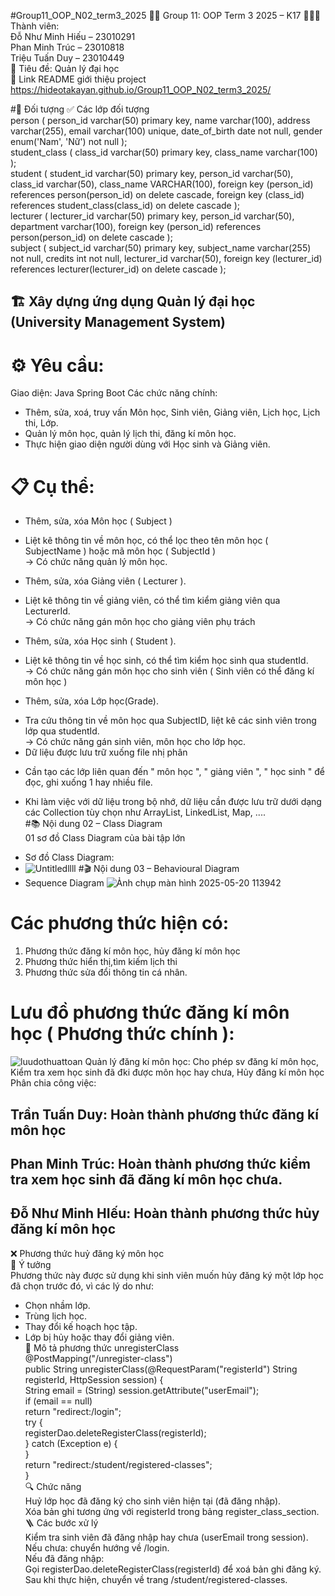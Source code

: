 #Group11_OOP_N02_term3_2025
👨‍🎓 Group 11: OOP Term 3 2025 – K17
🧑‍🤝‍🧑 Thành viên:  
Đỗ Như Minh Hiếu – 23010291  
Phan Minh Trúc – 23010818  
Triệu Tuấn Duy – 23010449  
📌 Tiêu đề: Quản lý đại học  
🔗 Link README giới thiệu project
https://hideotakayan.github.io/Group11_OOP_N02_term3_2025/

#🎯 Đối tượng
✅ Các lớp đối tượng  
person (
    person_id varchar(50) primary key,
    name varchar(100),
    address varchar(255),
    email varchar(100) unique,
    date_of_birth date not null,
    gender enum('Nam', 'Nữ') not null
);  
student_class (
    class_id varchar(50) primary key,
    class_name varchar(100)
);  
student (
    student_id varchar(50) primary key,
    person_id varchar(50),
    class_id varchar(50),
	class_name VARCHAR(100),
    foreign key (person_id) references person(person_id) on delete cascade,
    foreign key (class_id) references student_class(class_id) on delete cascade
);  
lecturer (
    lecturer_id varchar(50) primary key,
    person_id varchar(50),
    department varchar(100),
    foreign key (person_id) references person(person_id) on delete cascade
);  
subject (
    subject_id varchar(50) primary key,
    subject_name varchar(255) not null,
    credits int not null,
    lecturer_id varchar(50),
    foreign key (lecturer_id) references lecturer(lecturer_id) on delete cascade
);

## 🏗️ Xây dựng ứng dụng Quản lý đại học (University Management System)
# ⚙️ Yêu cầu:
Giao diện: Java Spring Boot
Các chức năng chính:
 - Thêm, sửa, xoá, truy vấn Môn học, Sinh viên, Giảng viên, Lịch học, Lịch thi, Lớp.  
 - Quản lý môn học, quản lý lịch thi, đăng kí môn học.  
 - Thực hiện giao diện người dùng với Học sinh và Giảng viên.  
# 📋 Cụ thể:
- Thêm, sửa, xóa Môn học ( Subject )  
* Liệt kê thông tin về môn học, có thể lọc theo tên môn học ( SubjectName ) hoặc mã môn học ( SubjectId )  
  -> Có chức năng quản lý môn học.  
- Thêm, sửa, xóa Giảng viên ( Lecturer ).  
* Liệt kê thông tin về giảng viên, có thể tìm kiểm giảng viên qua LecturerId.  
  -> Có chức năng gán môn học cho giảng viên phụ trách  
- Thêm, sửa, xóa Học sinh ( Student ).  
* Liệt kê thông tin về học sinh, có thể tìm kiểm học sinh qua studentId.  
  -> Có chức năng gán môn học cho sinh viên ( Sinh viên có thể đăng kí môn học )  
- Thêm, sửa, xóa Lớp học(Grade).  
* Tra cứu thông tin về môn học qua SubjectID, liệt kê các sinh viên trong lớp qua studentId.  
  -> Có chức năng gán sinh viên, môn học cho lớp học.  
* Dữ liệu được lưu trữ xuống file nhị phân  
- Cần tạo các lớp liên quan đến " môn học ", " giảng viên ", " học sinh " để đọc, ghi xuống 1 hay nhiều file.  
* Khi làm việc với dữ liệu trong bộ nhớ, dữ liệu cần được lưu trữ dưới dạng các Collection tùy chọn như ArrayList, LinkedList, Map, ....  
#📚 Nội dung 02 – Class Diagram  
01 sơ đồ Class Diagram của bài tập lớn  
- Sơ đồ Class Diagram:
- ![Untitledllll](https://github.com/user-attachments/assets/b6ddcb33-e368-4b1a-a1a5-7c7e37983b71)
#🎬 Nội dung 03 – Behavioural Diagram  
- Sequence Diagram ![Ảnh chụp màn hình 2025-05-20 113942](https://github.com/user-attachments/assets/ae52c239-d422-4f8f-9c4b-05a7d7ea7ccb)
# Các phương thức hiện có:  
1. Phương thức đăng kí môn học, hủy đăng kí môn học  
2. Phương thức hiển thị,tìm kiếm lịch thi  
3. Phương thức sửa đổi thông tin cá nhân.  
# Lưu đồ phương thức đăng kí môn học ( Phương thức chính ):
![luudothuattoan](https://github.com/user-attachments/assets/4a3a7d8e-fbe3-446e-89c8-60d6e76fc119)
Quản lý đăng kí môn học: Cho phép sv đăng kí môn học, Kiểm tra xem học sinh đã đki được môn học hay chưa, Hủy đăng kí môn học  
Phân chia công việc:  
## Trần Tuấn Duy: Hoàn thành phương thức đăng kí môn học  
## Phan Minh Trúc: Hoàn thành phương thức kiểm tra xem học sinh đã đăng kí môn học chưa.  
## Đỗ Như Minh HIếu: Hoàn thành phương thức hủy đăng kí môn học  
❌ Phương thức huỷ đăng ký môn học  
🧩 Ý tưởng  
Phương thức này được sử dụng khi sinh viên muốn hủy đăng ký một lớp học đã chọn trước đó, vì các lý do như:  
 - Chọn nhầm lớp.  
 - Trùng lịch học.  
 - Thay đổi kế hoạch học tập.  
 - Lớp bị hủy hoặc thay đổi giảng viên.  
🧾 Mô tả phương thức unregisterClass  
@PostMapping("/unregister-class")  
public String unregisterClass(@RequestParam("registerId") String registerId, HttpSession session) {  
    String email = (String) session.getAttribute("userEmail");  
    if (email == null)  
        return "redirect:/login";  
    try {  
        registerDao.deleteRegisterClass(registerId);  
    } catch (Exception e) {  
    }  
    return "redirect:/student/registered-classes";  
}  
🔍 Chức năng  
Huỷ lớp học đã đăng ký cho sinh viên hiện tại (đã đăng nhập).  
Xóa bản ghi tương ứng với registerId trong bảng register_class_section.  
🪜 Các bước xử lý  
Kiểm tra sinh viên đã đăng nhập hay chưa (userEmail trong session).  
Nếu chưa: chuyển hướng về /login.  
Nếu đã đăng nhập:  
Gọi registerDao.deleteRegisterClass(registerId) để xoá bản ghi đăng ký.  
Sau khi thực hiện, chuyển về trang /student/registered-classes.  




